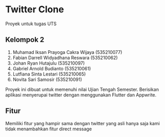 # Twitter Clone

Proyek untuk tugas UTS

## Kelompok 2

1.	Muhamad Iksan Prayoga Cakra Wijaya (535210077)
2.	Fabian Darrell Widyadhana Reswara (535210062)
3.	Johan Ryan Hutajulu (535210097)
4.	Gabriel Arnold Budianto (535210061)
5.	Lutfiana Sinta Lestari (535210065)
6.	Novita Sari Samosir (535210091)

Proyek ini dibuat untuk memenuhi nilai Ujian Tengah Semester. Berisikan 
aplikasi menyerupai twitter dengan menggunakan Flutter dan Appwrite.

## Fitur

Memiliki fitur yang hampir sama dengan twitter yang asli hanya saja
kami tidak menambahkan fitur direct message

